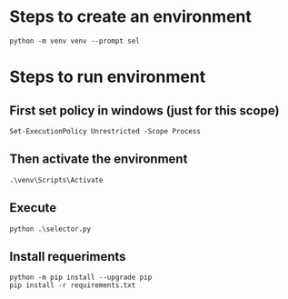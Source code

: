 # Steps to create an environment

```
python -m venv venv --prompt sel
```

# Steps to run environment

## First set policy in windows (just for this scope)

```
Set-ExecutionPolicy Unrestricted -Scope Process
```

## Then activate the environment

```
.\venv\Scripts\Activate
```


## Execute

```
python .\selector.py
```

## Install requeriments

```
python -m pip install --upgrade pip
pip install -r requirements.txt 
```
